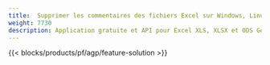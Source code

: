 ```yaml
---
title:  Supprimer les commentaires des fichiers Excel sur Windows, Linux et macOS
weight: 7730
description: Application gratuite et API pour Excel XLS, XLSX et ODS Gestion des annotations et des commentaires
---
```

{{< blocks/products/pf/agp/feature-solution >}} 

